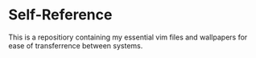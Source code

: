 # Self-Reference
This is a repositiory containing my essential vim files and wallpapers for ease of transferrence between systems.
